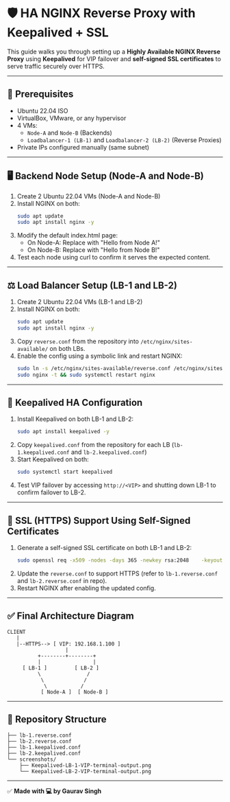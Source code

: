 # 🛡️ HA NGINX Reverse Proxy with Keepalived + SSL

This guide walks you through setting up a **Highly Available NGINX Reverse Proxy** using **Keepalived** for VIP failover and **self-signed SSL certificates** to serve traffic securely over HTTPS.

---

## 🔗 Prerequisites

- Ubuntu 22.04 ISO
- VirtualBox, VMware, or any hypervisor
- 4 VMs:
  - `Node-A` and `Node-B` (Backends)
  - `Loadbalancer-1 (LB-1)` and `Loadbalancer-2 (LB-2)` (Reverse Proxies)
- Private IPs configured manually (same subnet)

---

## 🖥️ Backend Node Setup (Node-A and Node-B)

1. Create 2 Ubuntu 22.04 VMs (Node-A and Node-B)
2. Install NGINX on both:
   ```bash
   sudo apt update
   sudo apt install nginx -y
   ```
3. Modify the default index.html page:
   - On Node-A: Replace with "Hello from Node A!"
   - On Node-B: Replace with "Hello from Node B!"
4. Test each node using curl to confirm it serves the expected content.

---

## ⚖️ Load Balancer Setup (LB-1 and LB-2)

1. Create 2 Ubuntu 22.04 VMs (LB-1 and LB-2)
2. Install NGINX on both:
   ```bash
   sudo apt update
   sudo apt install nginx -y
   ```
3. Copy `reverse.conf` from the repository into `/etc/nginx/sites-available/` on both LBs.
4. Enable the config using a symbolic link and restart NGINX:
   ```bash
   sudo ln -s /etc/nginx/sites-available/reverse.conf /etc/nginx/sites-enabled/
   sudo nginx -t && sudo systemctl restart nginx
   ```

---

## 🔁 Keepalived HA Configuration

1. Install Keepalived on both LB-1 and LB-2:
   ```bash
   sudo apt install keepalived -y
   ```
2. Copy `keepalived.conf` from the repository for each LB (`lb-1.keepalived.conf` and `lb-2.keepalived.conf`)
3. Start Keepalived on both:
   ```bash
   sudo systemctl start keepalived
   ```
4. Test VIP failover by accessing `http://<VIP>` and shutting down LB-1 to confirm failover to LB-2.

---

## 🔐 SSL (HTTPS) Support Using Self-Signed Certificates

1. Generate a self-signed SSL certificate on both LB-1 and LB-2:
   ```bash
   sudo openssl req -x509 -nodes -days 365 -newkey rsa:2048    -keyout /etc/ssl/private/nginx-selfsigned.key    -out /etc/ssl/certs/nginx-selfsigned.crt    -subj "/C=IN/ST=Maharashtra/L=Mumbai/O=DevOps/CN=vip.local"
   ```
2. Update the `reverse.conf` to support HTTPS (refer to `lb-1.reverse.conf` and `lb-2.reverse.conf` in repo).
3. Restart NGINX after enabling the updated config.

---

## ✅ Final Architecture Diagram

```
CLIENT
   |
   |--HTTPS--> [ VIP: 192.168.1.100 ]
                   |
          +--------+--------+
          |                 |
     [ LB-1 ]         [ LB-2 ]
          \               /
           \             /
            \           /
           [ Node-A ]  [ Node-B ]
```

---

## 📂 Repository Structure

```
├── lb-1.reverse.conf
├── lb-2.reverse.conf
├── lb-1.keepalived.conf
├── lb-2.keepalived.conf
└── screenshots/
    ├── Keepalived-LB-1-VIP-terminal-output.png
    └── Keepalived-LB-2-VIP-terminal-output.png
```

---

✅ **Made with 💻 by Gaurav Singh**